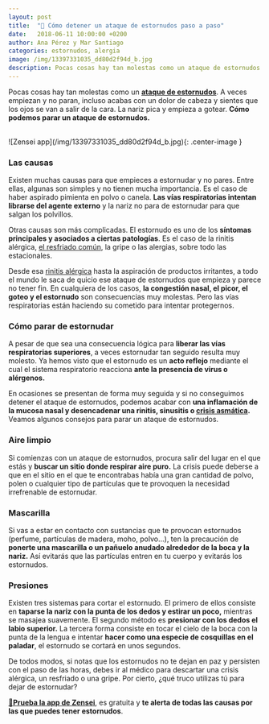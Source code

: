 ```yaml
---
layout: post
title:  "🤧 Cómo detener un ataque de estornudos paso a paso"
date:   2018-06-11 10:00:00 +0200
author: Ana Pérez y Mar Santiago
categories: estornudos, alergia
image: /img/13397331035_dd80d2f94d_b.jpg
description: Pocas cosas hay tan molestas como un ataque de estornudos. A veces empiezan y no paran, incluso acabas con un dolor de cabeza y sientes que los ojos se van a salir de la cara. La nariz pica y empieza a gotear...
---
```


Pocas cosas hay tan molestas como un **[ataque de estornudos](https://es.wikipedia.org/wiki/Estornudo)**. A veces empiezan y no paran, incluso acabas con un dolor de cabeza y sientes que los ojos se van a salir de la cara. La nariz pica y empieza a gotear. **Cómo podemos parar un ataque de estornudos.**

<br>
![Zensei app](/img/13397331035_dd80d2f94d_b.jpg){: .center-image }
<br>

### Las causas

Existen muchas causas para que empieces a estornudar y no pares. Entre ellas, algunas son simples y no tienen mucha importancia. Es el caso de haber aspirado pimienta en polvo o canela. **Las vías respiratorias intentan librarse del agente externo** y la nariz no para de estornudar para que salgan los polvillos.

Otras causas son más complicadas. El estornudo es uno de los **síntomas principales y asociados a ciertas patologías**. Es el caso de la rinitis alérgica, [el resfriado común](https://www.vicks.com/es-us/resfriado), la gripe o las alergias, sobre todo las estacionales.

Desde esa [rinitis alérgica](http://pacientes.seicap.es/es/rinitis-al%C3%A9rgica_23865) hasta la aspiración de productos irritantes, a todo el mundo le saca de quicio ese ataque de estornudos que empieza y parece no tener fin. En cualquiera de los casos, **la congestión nasal, el picor, el goteo y el estornudo** son consecuencias muy molestas. Pero las vías respiratorias están haciendo su cometido para intentar protegernos.

### Cómo parar de estornudar

A pesar de que sea una consecuencia lógica para **liberar las vías respiratorias superiores**, a veces estornudar tan seguido resulta muy molesto. Ya hemos visto que el estornudo es un **acto reflejo** mediante el cual el sistema respiratorio reacciona **ante la presencia de virus o alérgenos.**

En ocasiones se presentan de forma muy seguida y si no conseguimos detener el ataque de estornudos, podemos acabar con **una inflamación de la mucosa nasal y desencadenar una rinitis, sinusitis o [crisis asmática](https://zenseiapp.com/blog/2018/04/24/como-prevenir-ataque-asma/).** Veamos algunos consejos para parar un ataque de estornudos.

### Aire limpio

Si comienzas con un ataque de estornudos, procura salir del lugar en el que estás y **buscar un sitio donde respirar aire puro.** La crisis puede deberse a que en el sitio en el que te encontrabas había una gran cantidad de polvo, polen o cualquier tipo de partículas que te provoquen la necesidad irrefrenable de estornudar.

### Mascarilla

Si vas a estar en contacto con sustancias que te provocan estornudos (perfume, partículas de madera, moho, polvo…), ten la precaución de **ponerte una mascarilla o un pañuelo anudado alrededor de la boca y la nariz.** Así evitarás que las partículas entren en tu cuerpo y evitarás los estornudos.

### Presiones

Existen tres sistemas para cortar el estornudo. El primero de ellos consiste en **taparse la nariz con la punta de los dedos y estirar un poco,** mientras se masajea suavemente. El segundo método es **presionar con los dedos el labio superior.** La tercera forma consiste en tocar el cielo de la boca con la punta de la lengua e intentar **hacer como una especie de cosquillas en el paladar**, el estornudo se cortará en unos segundos.

De todos modos, si notas que los estornudos no te dejan en paz y persisten con el paso de las horas, debes ir al médico para descartar una crisis alérgica, un resfriado o una gripe. Por cierto, ¿qué truco utilizas tú para dejar de estornudar?

**[📱Prueba la app de Zensei](https://zenseiapp.com)**, es gratuita y **te alerta de todas las causas por las que puedes tener estornudos**.
